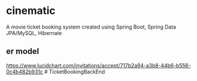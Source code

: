 # cinematic
A movie ticket booking system created using Spring Boot, Spring Data JPA/MySQL, Hibernate

## er model
https://www.lucidchart.com/invitations/accept/717b2a94-a3b8-44b6-b556-0c4b482b931c
#   T i c k e t B o o k i n g B a c k E n d  
 